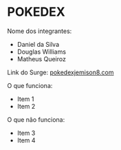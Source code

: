 # POKEDEX

Nome dos integrantes: 
- Daniel da Silva
- Douglas Williams
- Matheus Queiroz

Link do Surge: [pokedexjemison8.com](https://pokedexjemison8.vercel.app)

O que funciona:
- Item 1
- Item 2

O que não funciona: 
- Item 3
- Item 4
